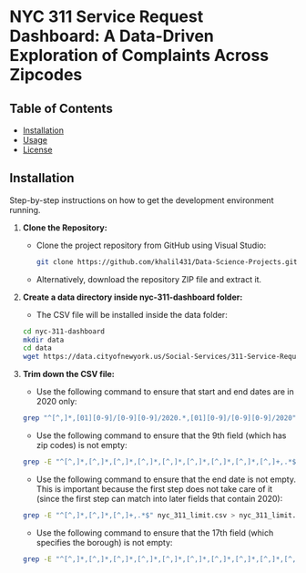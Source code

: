 # NYC 311 Service Request Dashboard: A Data-Driven Exploration of Complaints Across Zipcodes


## Table of Contents

- [Installation](#installation)
- [Usage](#usage)
- [License](#license)

## Installation
Step-by-step instructions on how to get the development environment running.

1. **Clone the Repository:**
   - Clone the project repository from GitHub using Visual Studio:
     ```bash
     git clone https://github.com/khalil431/Data-Science-Projects.git
     ```
   - Alternatively, download the repository ZIP file and extract it.

2. **Create a data directory inside nyc-311-dashboard folder:**
   - The CSV file will be installed inside the data folder:
   ```bash
   cd nyc-311-dashboard
   mkdir data
   cd data
   wget https://data.cityofnewyork.us/Social-Services/311-Service-Requests-from-2010-to-Present/erm2-nwe9
   ```
3. **Trim down the CSV file:**
   - Use the following command to ensure that start and end dates are in 2020 only:
   ```bash
   grep "^[^,]*,[01][0-9]/[0-9][0-9]/2020.*,[01][0-9]/[0-9][0-9]/2020" nyc_311_limit.csv  > nyc_311_limit.csv
   ```
   - Use the following command to ensure that the 9th field (which has zip codes) is not empty:
   ```bash
   grep -E "^[^,]*,[^,]*,[^,]*,[^,]*,[^,]*,[^,]*,[^,]*,[^,]*,[^,]+,.*$" nyc_311_limit.csv > nyc_311_limit.csv
   ```
   - Use the following command to ensure that the end date is not empty. This is important because the first step does not take care of it (since the first step can match into later fields that contain 2020):
   ```bash
   grep -E "^[^,]*,[^,]*,[^,]+,.*$" nyc_311_limit.csv > nyc_311_limit.csv
   ```
   - Use the following command to ensure that the 17th field (which specifies the borough) is not empty:
   ```bash
   grep -E "^[^,]*,[^,]*,[^,]*,[^,]*,[^,]*,[^,]*,[^,]*,[^,]*,[^,]*,[^,]*,[^,]*,[^,]*,[^,]*,[^,]*,[^,]*,[^,]*,[^,]+,.*$" nyc_311_limit.csv > nyc_311_limit.csv
   ```

